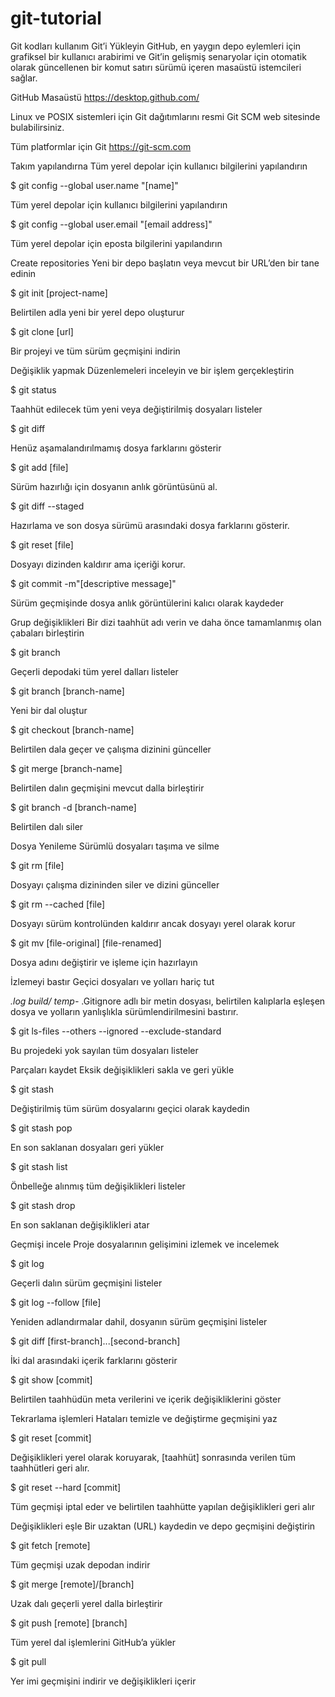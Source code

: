# git-tutorial
Git kodları kullanım
Git’i Yükleyin
GitHub, en yaygın depo eylemleri için grafiksel bir kullanıcı arabirimi ve Git’in gelişmiş senaryolar için otomatik olarak güncellenen bir komut satırı sürümü içeren masaüstü istemcileri sağlar.

GitHub Masaüstü
https://desktop.github.com/

Linux ve POSIX sistemleri için Git dağıtımlarını resmi Git SCM web sitesinde bulabilirsiniz.

Tüm platformlar için Git
https://git-scm.com

Takım yapılandırna
Tüm yerel depolar için kullanıcı bilgilerini yapılandırın

$ git config --global user.name "[name]"

Tüm yerel depolar için kullanıcı bilgilerini yapılandırın

$ git config --global user.email "[email address]"

Tüm yerel depolar için eposta bilgilerini yapılandırın

Create repositories
Yeni bir depo başlatın veya mevcut bir URL’den bir tane edinin

$ git init [project-name]

Belirtilen adla yeni bir yerel depo oluşturur

$ git clone [url]

Bir projeyi ve tüm sürüm geçmişini indirin

Değişiklik yapmak
Düzenlemeleri inceleyin ve bir işlem gerçekleştirin

$ git status

Taahhüt edilecek tüm yeni veya değiştirilmiş dosyaları listeler

$ git diff

Henüz aşamalandırılmamış dosya farklarını gösterir

$ git add [file]

Sürüm hazırlığı için dosyanın anlık görüntüsünü al.

$ git diff --staged

Hazırlama ve son dosya sürümü arasındaki dosya farklarını gösterir.

$ git reset [file]

Dosyayı dizinden kaldırır ama içeriği korur.

$ git commit -m"[descriptive message]"

Sürüm geçmişinde dosya anlık görüntülerini kalıcı olarak kaydeder

Grup değişiklikleri
Bir dizi taahhüt adı verin ve daha önce tamamlanmış olan çabaları birleştirin

$ git branch

Geçerli depodaki tüm yerel dalları listeler

$ git branch [branch-name]

Yeni bir dal oluştur

$ git checkout [branch-name]

Belirtilen dala geçer ve çalışma dizinini günceller

$ git merge [branch-name]

Belirtilen dalın geçmişini mevcut dalla birleştirir

$ git branch -d [branch-name]

Belirtilen dalı siler

Dosya Yenileme
Sürümlü dosyaları taşıma ve silme

$ git rm [file]

Dosyayı çalışma dizininden siler ve dizini günceller

$ git rm --cached [file]

Dosyayı sürüm kontrolünden kaldırır ancak dosyayı yerel olarak korur

$ git mv [file-original] [file-renamed]

Dosya adını değiştirir ve işleme için hazırlayın

İzlemeyi bastır
Geçici dosyaları ve yolları hariç tut

*.log
build/
temp-*
.Gitignore adlı bir metin dosyası, belirtilen kalıplarla eşleşen dosya ve yolların yanlışlıkla sürümlendirilmesini bastırır.

$ git ls-files --others --ignored --exclude-standard

Bu projedeki yok sayılan tüm dosyaları listeler

Parçaları kaydet
Eksik değişiklikleri sakla ve geri yükle

$ git stash

Değiştirilmiş tüm sürüm dosyalarını geçici olarak kaydedin

$ git stash pop

En son saklanan dosyaları geri yükler

$ git stash list

Önbelleğe alınmış tüm değişiklikleri listeler

$ git stash drop

En son saklanan değişiklikleri atar

Geçmişi incele
Proje dosyalarının gelişimini izlemek ve incelemek

$ git log

Geçerli dalın sürüm geçmişini listeler

$ git log --follow [file]

Yeniden adlandırmalar dahil, dosyanın sürüm geçmişini listeler

$ git diff [first-branch]...[second-branch]

İki dal arasındaki içerik farklarını gösterir

$ git show [commit]

Belirtilen taahhüdün meta verilerini ve içerik değişikliklerini göster

Tekrarlama işlemleri
Hataları temizle ve değiştirme geçmişini yaz

$ git reset [commit]

Değişiklikleri yerel olarak koruyarak, [taahhüt] sonrasında verilen tüm taahhütleri geri alır.

$ git reset --hard [commit]

Tüm geçmişi iptal eder ve belirtilen taahhütte yapılan değişiklikleri geri alır

Değişiklikleri eşle
Bir uzaktan (URL) kaydedin ve depo geçmişini değiştirin

$ git fetch [remote]

Tüm geçmişi uzak depodan indirir

$ git merge [remote]/[branch]

Uzak dalı geçerli yerel dalla birleştirir

$ git push [remote] [branch]

Tüm yerel dal işlemlerini GitHub’a yükler

$ git pull

Yer imi geçmişini indirir ve değişiklikleri içerir
